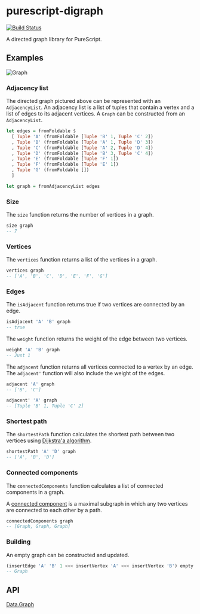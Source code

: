 # purescript-digraph

[![Build Status](https://travis-ci.com/nullobject/purescript-digraph.svg?branch=master)](https://travis-ci.com/nullobject/purescript-digraph)

A directed graph library for PureScript.

## Examples

![Graph](https://raw.githubusercontent.com/nullobject/purescript-digraph/master/images/graph.png)

### Adjacency list

The directed graph pictured above can be represented with an `AdjacencyList`.
An adjacency list is a list of tuples that contain a vertex and a list of edges
to its adjacent vertices. A `Graph` can be constructed from an `AdjacencyList`.

```haskell
let edges = fromFoldable $
  [ Tuple 'A' (fromFoldable [Tuple 'B' 1, Tuple 'C' 2])
  , Tuple 'B' (fromFoldable [Tuple 'A' 1, Tuple 'D' 3])
  , Tuple 'C' (fromFoldable [Tuple 'A' 2, Tuple 'D' 4])
  , Tuple 'D' (fromFoldable [Tuple 'B' 3, Tuple 'C' 4])
  , Tuple 'E' (fromFoldable [Tuple 'F' 1])
  , Tuple 'F' (fromFoldable [Tuple 'E' 1])
  , Tuple 'G' (fromFoldable [])
  ]

let graph = fromAdjacencyList edges
```

### Size

The `size` function returns the number of vertices in a graph.

```haskell
size graph
-- 7
```

### Vertices

The `vertices` function returns a list of the vertices in a graph.

```haskell
vertices graph
-- ['A', 'B', 'C', 'D', 'E', 'F', 'G']
```

### Edges

The `isAdjacent` function returns true if two vertices are connected by an edge.

```haskell
isAdjacent 'A' 'B' graph
-- true
```

The `weight` function returns the weight of the edge between two vertices.

```haskell
weight 'A' 'B' graph
-- Just 1
```

The `adjacent` function returns all vertices connected to a vertex by an edge.
The `adjacent'` function will also include the weight of the edges.

```haskell
adjacent 'A' graph
-- ['B', 'C']

adjacent' 'A' graph
-- [Tuple 'B' 1, Tuple 'C' 2]
```

### Shortest path

The `shortestPath` function calculates the shortest path between two vertices
using [Dijkstra'a
algorithm](https://en.wikipedia.org/wiki/Dijkstra's_algorithm).

```haskell
shortestPath 'A' 'D' graph
-- ['A', 'B', 'D']
```

### Connected components

The `connectedComponents` function calculates a list of connected components in a graph.

A [connected
component](https://en.wikipedia.org/wiki/Connected_component_(graph_theory)) is
a maximal subgraph in which any two vertices are connected to each other by a
path.

```haskell
connectedComponents graph
-- [Graph, Graph, Graph]
```

### Building

An empty graph can be constructed and updated.

```haskell
(insertEdge 'A' 'B' 1 <<< insertVertex 'A' <<< insertVertex 'B') empty
-- Graph
```

## API

[Data.Graph](https://pursuit.purescript.org/packages/purescript-digraph)
